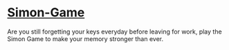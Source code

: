 # [Simon-Game](https://sativawangnoo23.github.io/Simon-Game/)
  Are you still forgetting your keys everyday before leaving for work, play the Simon Game to make your memory stronger than ever.
